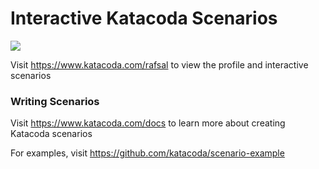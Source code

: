 # Interactive Katacoda Scenarios

[![](http://shields.katacoda.com/katacoda/rafsal/count.svg)](https://www.katacoda.com/rafsal "Get your profile on Katacoda.com")

Visit https://www.katacoda.com/rafsal to view the profile and interactive scenarios

### Writing Scenarios
Visit https://www.katacoda.com/docs to learn more about creating Katacoda scenarios

For examples, visit https://github.com/katacoda/scenario-example

